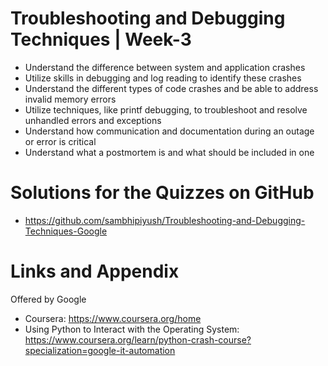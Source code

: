 # Troubleshooting and Debugging Techniques | Week-3

* Understand the difference between system and application crashes
* Utilize skills in debugging and log reading to identify these crashes
* Understand the different types of code crashes and be able to address invalid memory errors
* Utilize techniques, like printf debugging, to troubleshoot and resolve unhandled errors and exceptions
* Understand how communication and documentation during an outage or error is critical
* Understand what a postmortem is and what should be included in one

Solutions for the Quizzes on GitHub 
========================================================
- https://github.com/sambhipiyush/Troubleshooting-and-Debugging-Techniques-Google

Links and Appendix
========================================================
Offered by Google

- Coursera: https://www.coursera.org/home
- Using Python to Interact with the Operating System: https://www.coursera.org/learn/python-crash-course?specialization=google-it-automation


